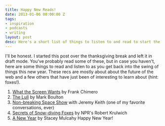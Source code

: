 ```yaml
---
title: Happy New Reads!
date: 2013-01-06 00:00:00 Z
tags:
- inspiration
- podcasts
- writing
layout: post
desc: Here's a short list of things to listen to and read to start the year right!
---
```


I'll be honest. I started this post over the thanksgiving break and left it in draft mode. You've probably read some of these, but in case you haven't, here are some things to read and listen to as you get back into the swing of things this new year. These recs are mostly about about the future of the web and a few others that have just been of interesting to learn about (hint: foxes!).
1. [What the Screen Wants](http://frankchimero.com/what-screens-want/) by Frank Chimero
2. [The Lull](http://markboulton.co.uk/journal/thelull) by Mark Boulton
3. [Non-breaking Space Show](http://nonbreakingspace.tv/jeremy-keith/) with Jeremy Keith (one of my favorite conversations, ever)
4. [Secrets of Snow-diving Foxes](http://www.npr.org/blogs/krulwich/2014/01/03/259136596/youre-invisible-but-ill-eat-you-anyway-secrets-of-snow-diving-foxes) by NPR's Robert Krulwich
5. [A New Year](https://the-pastry-box-project.net/stacey-mulcahy/2014-January-1) by Stacey Mulcahy
Happy New Year!